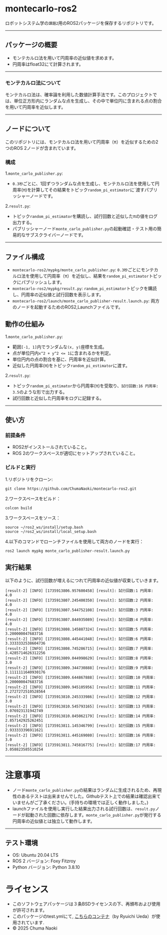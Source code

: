 # montecarlo-ros2
ロボットシステム学の`課題2`用のROS2パッケージを保存するリポジトリです。
***

## パッケージの概要
- モンテカルロ法を用いて円周率の近似値を求めます。
- 円周率はfloat32にて計算されます。

***

### モンテカルロ法について
モンテカルロ法は、確率論を利用した数値計算手法です。このプロジェクトでは、単位正方形内にランダムな点を生成し、その中で単位円に含まれる点の割合を用いて円周率を近似します。

***

## ノードについて
このリポジトリには、モンテカルロ法を用いて円周率（π）を近似するための2つのROS 2ノードが含まれています。

### 構成

1.`monte_carlo_publisher.py`:
- `0.3秒`ごとに、1回ずつランダムな点を生成し、モンテカルロ法を使用して円周率(π)を計算してその結果をトピック`random_pi_estimator`に`渡すパブリッシャーノードです。

2.`result.py`:
- トピック`random_pi_estimator`を購読し、試行回数と近似したπの値をログ出力する。
- パブリッシャーノード`monte_carlo_publisher.py`の起動確認・テスト用の簡易的なサブスクライバーノードです。

***
## ファイル構成

- `montecarlo-ros2/mypkg/monte_carlo_publisher.py`: `0.3秒`ごとにモンテカルロ法を使用して円周率（π）を近似し、結果を`random_pi_estimator`トピックにパブリッシュします。
- `montecarlo-ros2/mypkg/result.py`: `random_pi_estimator`トピックを購読し、円周率の近似値と試行回数を表示します。
- `montecarlo-ros2/launch/monte_carlo_publisher-result.launch.py`: 両方のノードを起動するためのROS2,Launchファイルです。

## 動作の仕組み

1.`monte_carlo_publisher.py`:
- 範囲`[-1, 1]`内でランダムな`(x, y)`座標を生成。
- 点が単位円内`x^2 + y^2 <= 1`に含まれるかを判定。
- 単位円内の点の割合を基に、円周率を近似計算。
- 近似した円周率(π)をトピック`random_pi_estimator`に渡す。

2.`result.py`:
- トピック`random_pi_estimator`から円周率(π)を受取り、`試行回数:16 円周率: 3.5`のような形で出力する。
- 試行回数と近似した円周率をログに記録する。

***
## 使い方

### 前提条件
- ROS2がインストールされていること。
- ROS 2のワークスペースが適切にセットアップされていること。

### ビルドと実行

1.リポジトリをクローン:
```
git clone https://github.com/ChumaNaoki/montecarlo-ros2.git
```

2.ワークスペースをビルド：
```
colcon build
```

3.ワークスペースをソース：
```
source ~/ros2_ws/install/setup.bash
source ~/ros2_ws/install/local_setup.bash
```

4.以下のコマンドでローンチファイルを使用して両方のノードを実行：
```
ros2 launch mypkg monte_carlo_publisher-result.launch.py
```

## 実行結果
以下のように、試行回数が増えるにつれて円周率の近似値が収束していきます。
```
[result-2] [INFO] [1735913806.957600458] [result]: 試行回数:1 円周率: 4.0
[result-2] [INFO] [1735913807.245400350] [result]: 試行回数:2 円周率: 4.0
[result-2] [INFO] [1735913807.544752108] [result]: 試行回数:3 円周率: 4.0
[result-2] [INFO] [1735913807.844935089] [result]: 試行回数:4 円周率: 4.0
[result-2] [INFO] [1735913808.145887324] [result]: 試行回数:5 円周率: 3.200000047683716
[result-2] [INFO] [1735913808.445441048] [result]: 試行回数:6 円周率: 3.3333332538604736
[result-2] [INFO] [1735913808.745286715] [result]: 試行回数:7 円周率: 3.4285714626312256
[result-2] [INFO] [1735913809.044998629] [result]: 試行回数:8 円周率: 3.0
[result-2] [INFO] [1735913809.344730888] [result]: 試行回数:9 円周率: 3.1111111640930176
[result-2] [INFO] [1735913809.644867888] [result]: 試行回数:10 円周率: 3.200000047683716
[result-2] [INFO] [1735913809.945105956] [result]: 試行回数:11 円周率: 3.2727272510528564
[result-2] [INFO] [1735913810.245333986] [result]: 試行回数:12 円周率: 3.0
[result-2] [INFO] [1735913810.545793165] [result]: 試行回数:13 円周率: 3.076923131942749
[result-2] [INFO] [1735913810.845062179] [result]: 試行回数:14 円周率: 2.857142925262451
[result-2] [INFO] [1735913811.145346799] [result]: 試行回数:15 円周率: 2.933333396911621
[result-2] [INFO] [1735913811.445169080] [result]: 試行回数:16 円周率: 3.0
[result-2] [INFO] [1735913811.745816775] [result]: 試行回数:17 円周率: 3.058823585510254
```

***
# 注意事項
- ノード`monte_carlo_publisher.py`の結果はランダムに生成されるため、再現性のあるテストは出来ませんでした。Githubテスト上での結果は確認出来ていませんがご了承ください。(手持ちの環境では正しく動作しました。)
- launchファイルを使用し実行した結果出力される試行回数は、`result.py`ノードが起動された回数に依存します。`monte_carlo_publisher.py`が発行する円周率の近似値とは独立して動作します。

***
## テスト環境
- OS: Ubuntu 20.04 LTS
- ROS 2 バージョン: Foxy Fitzroy
- Python バージョン: Python 3.8.10

# ライセンス
- このソフトウェアパッケージは３条BSDライセンスの下、再頒布および使用が許可されます。
- このパッケージのtest.ymlにて, [こちらのコンテナ](https://hub.docker.com/r/ryuichiueda/ubuntu22.04-ros2/tags)（by Ryuichi Ueda）が使用されています.
- © 2025 Chuma Naoki
